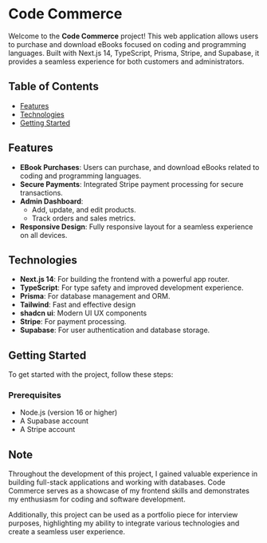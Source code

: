# Code Commerce

Welcome to the **Code Commerce** project! This web application allows users to purchase and download eBooks focused on coding and programming languages. Built with Next.js 14, TypeScript, Prisma, Stripe, and Supabase, it provides a seamless experience for both customers and administrators.

## Table of Contents

- [Features](#features)
- [Technologies](#technologies)
- [Getting Started](#getting-started)

## Features

- **EBook Purchases**: Users can purchase, and download eBooks related to coding and programming languages.
- **Secure Payments**: Integrated Stripe payment processing for secure transactions.
- **Admin Dashboard**: 
  - Add, update, and edit products.
  - Track orders and sales metrics.
- **Responsive Design**: Fully responsive layout for a seamless experience on all devices.

## Technologies

- **Next.js 14**: For building the frontend with a powerful app router.
- **TypeScript**: For type safety and improved development experience.
- **Prisma**: For database management and ORM.
- **Tailwind**: Fast and effective design
- **shadcn ui**: Modern UI UX components
- **Stripe**: For payment processing.
- **Supabase**: For user authentication and database storage.

## Getting Started

To get started with the project, follow these steps:

### Prerequisites

- Node.js (version 16 or higher)
- A Supabase account
- A Stripe account

## Note

Throughout the development of this project, I gained valuable experience in building full-stack applications and working with databases. Code Commerce serves as a showcase of my frontend skills and demonstrates my enthusiasm for coding and software development. 

Additionally, this project can be used as a portfolio piece for interview purposes, highlighting my ability to integrate various technologies and create a seamless user experience.

